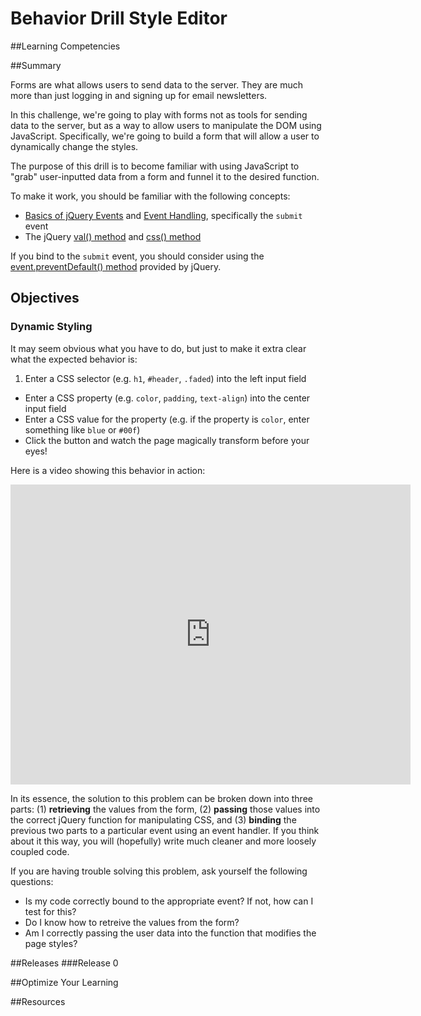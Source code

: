 # Behavior Drill Style Editor 
 
##Learning Competencies 

##Summary 

 Forms are what allows users to send data to the server.  They are much more than just logging in and signing up for email newsletters.

In this challenge, we're going to play with forms not as tools for sending data to the server, but as a way to allow users to manipulate the DOM using JavaScript.  Specifically, we're going to build a form that will allow a user to dynamically change the styles.

The purpose of this drill is to become familiar with using JavaScript to "grab" user-inputted data from a form and funnel it to the desired function.

To make it work, you should be familiar with the following concepts:

- [Basics of jQuery Events](http://learn.jquery.com/events/event-basics/) and [Event Handling](http://learn.jquery.com/events/handling-events/), specifically the `submit` event
- The jQuery [val() method](http://api.jquery.com/val/) and [css() method](http://api.jquery.com/css/)

If you bind to the `submit` event, you should consider using the [event.preventDefault() method](http://api.jquery.com/event.preventDefault/) provided by jQuery.

## Objectives

### Dynamic Styling

It may seem obvious what you have to do, but just to make it extra clear what the expected behavior is:

1. Enter a CSS selector (e.g. `h1`, `#header`, `.faded`) into the left input field
- Enter a CSS property (e.g. `color`, `padding`, `text-align`) into the center input field
- Enter a CSS value for the property (e.g. if the property is `color`, enter something like `blue` or `#00f`)
- Click the button and watch the page magically transform before your eyes!

Here is a video showing this behavior in action:

<iframe width="640" height="480" src="http://www.youtube.com/embed/oiVBJ0wPnLA?rel=0" frameborder="0" allowfullscreen></iframe>

In its essence, the solution to this problem can be broken down into three parts: (1) **retrieving** the values from the form, (2) **passing** those values into the correct jQuery function for manipulating CSS, and (3) **binding** the previous two parts to a particular event using an event handler.  If you think about it this way, you will (hopefully) write much cleaner and more loosely coupled code.

If you are having trouble solving this problem, ask yourself the following questions:

- Is my code correctly bound to the appropriate event?  If not, how can I test for this?
- Do I know how to retreive the values from the form?
- Am I correctly passing the user data into the function that modifies the page styles? 

##Releases
###Release 0 

##Optimize Your Learning 

##Resources